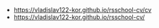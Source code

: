 - https://vladislav122-kor.github.io/rsschool-cv/cv
- https://vladislav122-kor.github.io/rsschool-cv/
